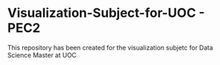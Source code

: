 # Visualization-Subject-for-UOC - PEC2
This repository has been created for the visualization subjetc for Data Science Master at UOC
